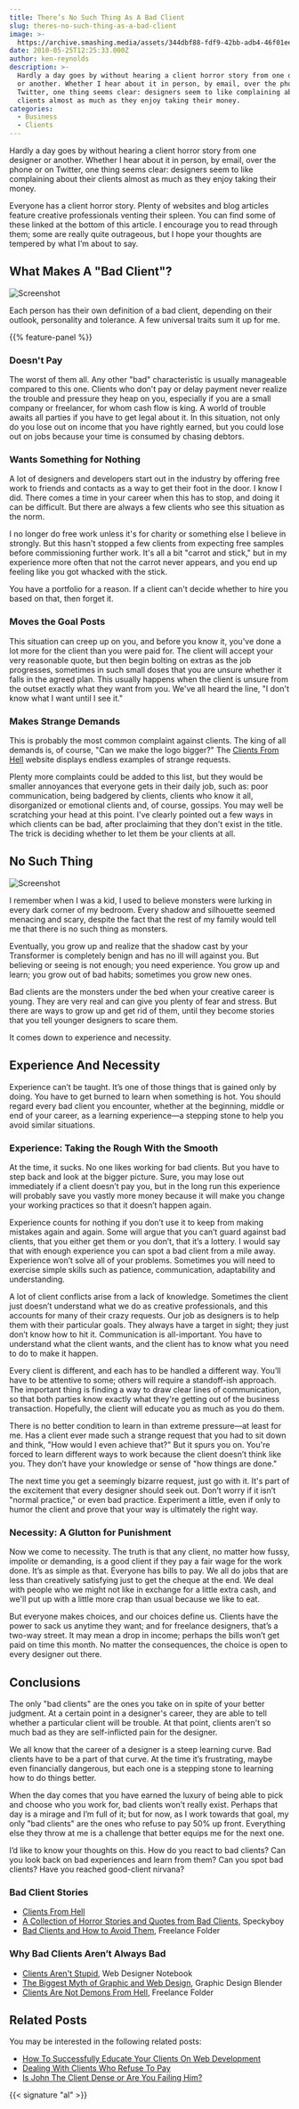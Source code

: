 ```yaml
---
title: There’s No Such Thing As A Bad Client
slug: theres-no-such-thing-as-a-bad-client
image: >-
  https://archive.smashing.media/assets/344dbf88-fdf9-42bb-adb4-46f01eedd629/0b464f82-a74e-4adf-940e-3ac39d8b1241/bad-client.jpg
date: 2010-05-25T12:25:33.000Z
author: ken-reynolds
description: >-
  Hardly a day goes by without hearing a client horror story from one designer
  or another. Whether I hear about it in person, by email, over the phone or on
  Twitter, one thing seems clear: designers seem to like complaining about their
  clients almost as much as they enjoy taking their money.
categories:
  - Business
  - Clients
---
```

Hardly a day goes by without hearing a client horror story from one designer or another. Whether I hear about it in person, by email, over the phone or on Twitter, one thing seems clear: designers seem to like complaining about their clients almost as much as they enjoy taking their money.

Everyone has a client horror story. Plenty of websites and blog articles feature creative professionals venting their spleen. You can find some of these linked at the bottom of this article. I encourage you to read through them; some are really quite outrageous, but I hope your thoughts are tempered by what I’m about to say.</p>

## What Makes A "Bad Client"?

![Screenshot](https://archive.smashing.media/assets/344dbf88-fdf9-42bb-adb4-46f01eedd629/facad5d0-929c-4e0a-9d58-98e376518bd3/bad-client1.jpg "bad-client")

Each person has their own definition of a bad client, depending on their outlook, personality and tolerance. A few universal traits sum it up for me.

{{% feature-panel %}}

### Doesn't Pay

The worst of them all. Any other "bad" characteristic is usually manageable compared to this one. Clients who don't pay or delay payment never realize the trouble and pressure they heap on you, especially if you are a small company or freelancer, for whom cash flow is king. A world of trouble awaits all parties if you have to get legal about it. In this situation, not only do you lose out on income that you have rightly earned, but you could lose out on jobs because your time is consumed by chasing debtors.</p>

### Wants Something for Nothing

A lot of designers and developers start out in the industry by offering free work to friends and contacts as a way to get their foot in the door. I know I did. There comes a time in your career when this has to stop, and doing it can be difficult. But there are always a few clients who see this situation as the norm.

I no longer do free work unless it's for charity or something else I believe in strongly. But this hasn't stopped a few clients from expecting free samples before commissioning further work. It's all a bit "carrot and stick," but in my experience more often that not the carrot never appears, and you end up feeling like you got whacked with the stick.

You have a portfolio for a reason. If a client can't decide whether to hire you based on that, then forget it.</p>

### Moves the Goal Posts

This situation can creep up on you, and before you know it, you've done a lot more for the client than you were paid for. The client will accept your very reasonable quote, but then begin bolting on extras as the job progresses, sometimes in such small doses that you are unsure whether it falls in the agreed plan. This usually happens when the client is unsure from the outset exactly what they want from you. We've all heard the line, "I don't know what I want until I see it."

### Makes Strange Demands

This is probably the most common complaint against clients. The king of all demands is, of course, "Can we make the logo bigger?" The [Clients From Hell](https://clientsfromhell.net/) website displays endless examples of strange requests.

Plenty more complaints could be added to this list, but they would be smaller annoyances that everyone gets in their daily job, such as: poor communication, being badgered by clients, clients who know it all, disorganized or emotional clients and, of course, gossips. You may well be scratching your head at this point. I've clearly pointed out a few ways in which clients can be bad, after proclaiming that they don't exist in the title. The trick is deciding whether to let them be your clients at all.</p>

## No Such Thing

![Screenshot](https://archive.smashing.media/assets/344dbf88-fdf9-42bb-adb4-46f01eedd629/f3d60551-09dc-4b69-9964-f5b4732d2669/no-such-thing1.jpg "no-such-thing")

I remember when I was a kid, I used to believe monsters were lurking in every dark corner of my bedroom. Every shadow and silhouette seemed menacing and scary, despite the fact that the rest of my family would tell me that there is no such thing as monsters.

Eventually, you grow up and realize that the shadow cast by your Transformer is completely benign and has no ill will against you. But believing or seeing is not enough; you need experience. You grow up and learn; you grow out of bad habits; sometimes you grow new ones.

Bad clients are the monsters under the bed when your creative career is young. They are very real and can give you plenty of fear and stress. But there are ways to grow up and get rid of them, until they become stories that you tell younger designers to scare them.

It comes down to experience and necessity.</p>

## Experience And Necessity

Experience can’t be taught. It’s one of those things that is gained only by doing. You have to get burned to learn when something is hot. You should regard every bad client you encounter, whether at the beginning, middle or end of your career, as a learning experience—a stepping stone to help you avoid similar situations.</p>

### Experience: Taking the Rough With the Smooth

At the time, it sucks. No one likes working for bad clients. But you have to step back and look at the bigger picture. Sure, you may lose out immediately if a client doesn’t pay you, but in the long run this experience will probably save you vastly more money because it will make you change your working practices so that it doesn’t happen again.

Experience counts for nothing if you don’t use it to keep from making mistakes again and again. Some will argue that you can’t guard against bad clients, that you either get them or you don’t, that it’s a lottery. I would say that with enough experience you can spot a bad client from a mile away. Experience won’t solve all of your problems. Sometimes you will need to exercise simple skills such as patience, communication, adaptability and understanding.

A lot of client conflicts arise from a lack of knowledge. Sometimes the client just doesn’t understand what we do as creative professionals, and this accounts for many of their crazy requests. Our job as designers is to help them with their particular goals. They always have a target in sight; they just don’t know how to hit it. Communication is all-important. You have to understand what the client wants, and the client has to know what you need to do to make it happen.

Every client is different, and each has to be handled a different way. You’ll have to be attentive to some; others will require a standoff-ish approach. The important thing is finding a way to draw clear lines of communication, so that both parties know exactly what they're getting out of the business transaction. Hopefully, the client will educate you as much as you do them.

There is no better condition to learn in than extreme pressure—at least for me. Has a client ever made such a strange request that you had to sit down and think, "How would I even achieve that?" But it spurs you on. You're forced to learn different ways to work because the client doesn’t think like you. They don’t have your knowledge or sense of "how things are done."

The next time you get a seemingly bizarre request, just go with it. It's part of the excitement that every designer should seek out. Don’t worry if it isn’t "normal practice," or even bad practice. Experiment a little, even if only to humor the client and prove that your way is ultimately the right way.</p>

### Necessity: A Glutton for Punishment

Now we come to necessity. The truth is that any client, no matter how fussy, impolite or demanding, is a good client if they pay a fair wage for the work done. It’s as simple as that. Everyone has bills to pay. We all do jobs that are less than creatively satisfying just to get the cheque at the end. We deal with people who we might not like in exchange for a little extra cash, and we'll put up with a little more crap than usual because we like to eat.

But everyone makes choices, and our choices define us. Clients have the power to sack us anytime they want; and for freelance designers, that’s a two-way street. It may mean a drop in income; perhaps the bills won’t get paid on time this month. No matter the consequences, the choice is open to every designer out there.</p>

## Conclusions

The only "bad clients" are the ones you take on in spite of your better judgment. At a certain point in a designer's career, they are able to tell whether a particular client will be trouble. At that point, clients aren't so much bad as they are self-inflicted pain for the designer.

We all know that the career of a designer is a steep learning curve. Bad clients have to be a part of that curve. At the time it’s frustrating, maybe even financially dangerous, but each one is a stepping stone to learning how to do things better.

When the day comes that you have earned the luxury of being able to pick and choose who you work for, bad clients won’t really exist. Perhaps that day is a mirage and I’m full of it; but for now, as I work towards that goal, my only "bad clients" are the ones who refuse to pay 50% up front. Everything else they throw at me is a challenge that better equips me for the next one.

I’d like to know your thoughts on this. How do you react to bad clients? Can you look back on bad experiences and learn from them? Can you spot bad clients? Have you reached good-client nirvana?

### Bad Client Stories

*   [Clients From Hell](https://clientsfromhell.net/)
*   [A Collection of Horror Stories and Quotes from Bad Clients](https://speckyboy.com/2009/10/02/a-collection-of-web-design-horror-stories-and-quotes-from-bad-clients/), Speckyboy
*   [Bad Clients and How to Avoid Them](https://freelancefolder.com/bad-clients-and-how-to-avoid-them/), Freelance Folder

### Why Bad Clients Aren’t Always Bad

*   [Clients Aren't Stupid](https://webdesignernotebook.com/rants/clients-arent-stupid/), Web Designer Notebook
*   [The Biggest Myth of Graphic and Web Design](https://graphicdesignblender.com/the-biggest-myth-of-graphic-and-web-design), Graphic Design Blender
*   [Clients Are Not Demons From Hell](https://freelancefolder.com/clients-are-not-demons-from-hell/), Freelance Folder

## Related Posts

You may be interested in the following related posts:

*   [How To Successfully Educate Your Clients On Web Development](https://www.smashingmagazine.com/2010/04/23/educating-your-client-on-web-development-successfully/)
*   [Dealing With Clients Who Refuse To Pay](https://www.smashingmagazine.com/2010/04/09/dealing-with-clients-who-refuse-to-pay/)
*   [Is John The Client Dense or Are You Failing Him?](https://www.smashingmagazine.com/2010/02/19/is-john-the-client-dense-or-are-you-failing-him/)

{{< signature "al" >}}

